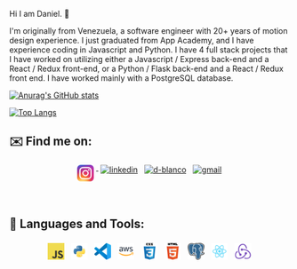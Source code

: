 Hi I am Daniel. 👋

I'm originally from Venezuela, a software engineer with 20+ years of motion design experience. I just graduated from App Academy, and I have experience coding in Javascript and Python. I have 4 full stack projects that I have worked on utilizing either a Javascript / Express back-end and a React / Redux front-end, or a Python / Flask back-end and a React / Redux front end. I have worked mainly with a PostgreSQL database. 


[![Anurag's GitHub stats](https://github-readme-stats.vercel.app/api?username=danguai&show_icons=true&theme=tokyonight)](https://github.com/danguai/github-readme-stats)

[![Top Langs](https://github-readme-stats.vercel.app/api/top-langs/?username=danguai&hide=pug&langs_count=4&show_icons=true&theme=tokyonight)](https://github.com/danguai/github-readme-stats)

## ✉️ Find me on:
<p align="center">
 <a href="https://www.instagram.com/danguai/" target="_blank" rel="noopener noreferrer"> <img src="https://raw.githubusercontent.com/github/explore/06c46459e7947c8a25f72798af696d66e202ac39/topics/instagram/instagram.png" alt="instagram" height="30" style="vertical-align:top; margin:4px"> </a>
 <a href="https://linkedin.com/in/blancodaniel" target="_blank" rel="noopener noreferrer"> <img src="https://upload.wikimedia.org/wikipedia/commons/thumb/c/ca/LinkedIn_logo_initials.png/800px-LinkedIn_logo_initials.png" alt="linkedin" height="30" style="vertical-align:top; margin:4px"></a>
  <a href="https://d-blanco.com/" target="_blank" rel="noopener noreferrer"> <img src=" https://image.similarpng.com/very-thumbnail/2020/05/Solutions-website-logo-png.png" alt="d-blanco" height="30" style="vertical-align:top; margin:4px"></a>
 <a href="mailto:db@d-blanco.com"> <img src="https://cdn-icons-png.flaticon.com/512/281/281769.png" alt="gmail" height="30" style="vertical-align:top; margin:4px"></a>
</p>

<br />

## 🧰 Languages and Tools:
<p align="center">
<img src="https://raw.githubusercontent.com/github/explore/80688e429a7d4ef2fca1e82350fe8e3517d3494d/topics/javascript/javascript.png" alt="Javascript" height="30" style="vertical-align:top; margin:4px">
<img src="https://raw.githubusercontent.com/github/explore/80688e429a7d4ef2fca1e82350fe8e3517d3494d/topics/python/python.png" alt="Python" height="30" style="vertical-align:top; margin:4px">
<img src="https://raw.githubusercontent.com/github/explore/80688e429a7d4ef2fca1e82350fe8e3517d3494d/topics/visual-studio-code/visual-studio-code.png" alt="VS Code" height="30" style="vertical-align:top; margin:4px">
<img src="https://raw.githubusercontent.com/github/explore/fbceb94436312b6dacde68d122a5b9c7d11f9524/topics/aws/aws.png" alt="aws" height="30" style="vertical-align:top; margin:4px">
<img src="https://raw.githubusercontent.com/github/explore/80688e429a7d4ef2fca1e82350fe8e3517d3494d/topics/css/css.png" alt="css" height="30" style="vertical-align:top; margin:4px">
<img src="https://raw.githubusercontent.com/github/explore/80688e429a7d4ef2fca1e82350fe8e3517d3494d/topics/html/html.png" alt="html" height="30" style="vertical-align:top; margin:4px">
<img src="https://raw.githubusercontent.com/github/explore/80688e429a7d4ef2fca1e82350fe8e3517d3494d/topics/postgresql/postgresql.png" alt="postgresql" height="30" style="vertical-align:top; margin:4px">
<img src="https://raw.githubusercontent.com/github/explore/80688e429a7d4ef2fca1e82350fe8e3517d3494d/topics/react/react.png" alt="react" height="30" style="vertical-align:top; margin:4px">
<img src="https://raw.githubusercontent.com/github/explore/80688e429a7d4ef2fca1e82350fe8e3517d3494d/topics/redux/redux.png" alt="redux" height="30" style="vertical-align:top; margin:4px">
 
</p>
